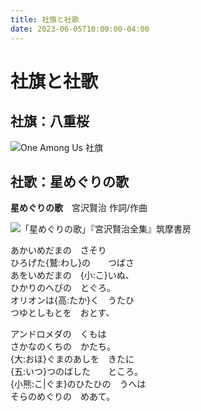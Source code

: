 ```yaml
---
title: 社旗と社歌
date: 2023-06-05T10:00:00-04:00
---
```


# 社旗と社歌

## 社旗：八重桜

![One Among Us 社旗](@/en/posts/flag.oau.png 'One Among Us 社旗')

## 社歌：星めぐりの歌

**星めぐりの歌**　宮沢賢治 作詞/作曲

![「星めぐりの歌」『宮沢賢治全集』筑摩書房](@/en/posts/hoshi-meguri-no-uta.png '「星めぐりの歌」『宮沢賢治全集』筑摩書房')

あかいめだまの　さそり  
ひろげた{鷲:わし}の　　つばさ  
あをいめだまの　{小:こ}いぬ、  
ひかりのへびの　とぐろ。  
オリオンは{高:たか}く　うたひ  
つゆとしもとを　おとす、

アンドロメダの　くもは  
さかなのくちの　かたち。  
{大:おほ}ぐまのあしを　きたに  
{五:いつ}つのばした　　ところ。  
{小熊:こ|ぐま}のひたひの　うへは  
そらのめぐりの　めあて。
